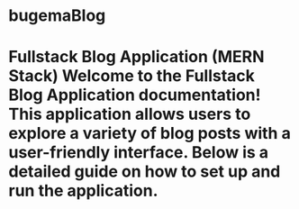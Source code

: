 # bugemaBlog
# Fullstack Blog Application (MERN Stack)  Welcome to the Fullstack Blog Application documentation! This application allows users to explore a variety of blog posts with a user-friendly interface. Below is a detailed guide on how to set up and run the application.
